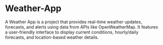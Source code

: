 # Weather-App
A Weather App is a project that provides real-time weather updates, forecasts, and alerts using data from APIs like OpenWeatherMap. It features a user-friendly interface to display current conditions, hourly/daily forecasts, and location-based weather details. 
